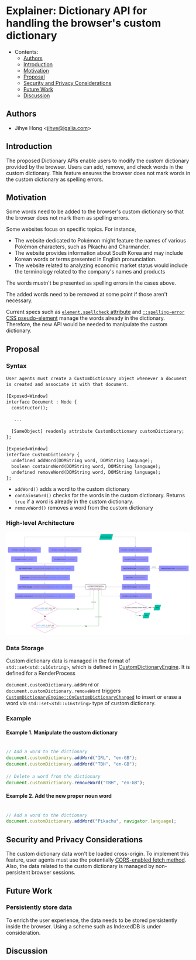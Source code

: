 # Explainer: Dictionary API for handling the browser's custom dictionary

- Contents:
  - [Authors](#authors)
  - [Introduction](#introduction)
  - [Motivation](#motivation)
  - [Proposal](#proposal)
  - [Security and Privacy Considerations](#security)
  - [Future Work](#future)
  - [Discussion](#discuss)

## <a name="authors"></a> Authors

* Jihye Hong \<jihye@igalia.com\>

## <a name="introduction"></a> Introduction

The proposed Dictionary APIs enable users to modify the custom dictionary provided by the browser. Users can add, remove, and check words in the custom dictionary.
This feature ensures the browser does not mark words in the custom dictionary as spelling errors. 

## <a name="motivation"></a> Motivation

Some words need to be added to the browser's custom dictionary so that the browser does not mark them as spelling errors.

Some websites focus on specific topics. For instance, 
- The website dedicated to Pokémon might feature the names of various Pokémon characters, such as Pikachu and Charmander.
- The website provides information about South Korea and may include Korean words or terms presented in English pronunciation.
- The website related to analyzing economic market status would include the terminology related to the company's names and products

The words mustn't be presented as spelling errors in the cases above.

The added words need to be removed at some point if those aren't necessary.

Current specs such as [`element.spellcheck` attribute](https://html.spec.whatwg.org/multipage/interaction.html#attr-spellcheck) and [`::spelling-error` CSS pseudo-element](https://drafts.csswg.org/css-pseudo/#selectordef-spelling-error) manage the words already in the dictionary.
Therefore, the new API would be needed to manipulate the custom dictionary.

## <a name="proposal"></a> Proposal

### Syntax
```
User agents must create a CustomDictionary object whenever a document is created and associate it with that document.

[Exposed=Window]
interface Document : Node {
  constructor();

   ...

  [SameObject] readonly attribute CustomDictionary customDictionary;
};

[Exposed=Window]
interface CustomDictionary {
  undefined addWord(DOMString word, DOMString language);
  boolean containsWord(DOMString word, DOMString language);
  undefined removeWord(DOMString word, DOMString language);
};
```
- `addWord()` adds a word to the custom dictionary
- `containsWord()` checks for the words in the custom dictionary. Returns `true` if a word is already in the custom dictionary.
- `removeWord()` removes a word from the custom dictionary

### High-level Architecture
![Flow diagram](dictionary_api_diagram.png)

### Data Storage
Custom dictionary data is managed in the format of `std::set<std::u16string>`, which is defined in [CustomDictionaryEngine](https://source.chromium.org/chromium/chromium/src/+/main:components/spellcheck/renderer/custom_dictionary_engine.h;l=14;bpv=1;bpt=1?q=custom_dictionary%20engine&ss=chromium).
It is defined for a RenderProcess

`document.customDictionary.addWord` or `document.customDictionary.removeWord` triggers [`CustomDictionaryEngine::OnCustomDictionaryChanged`](https://source.chromium.org/chromium/chromium/src/+/main:components/spellcheck/renderer/custom_dictionary_engine.cc;bpv=1;bpt=1) to insert or erase a word via `std::set<std::u16string>` type of custom dictionary.

### Example

#### Example 1. Manipulate the custom dictionary
```js

// Add a word to the dictionary
document.customDictionary.addWord("IRL", "en-GB");
document.customDictionary.addWord("TBH", "en-GB");

// Delete a word from the dictionary
document.customDictionary.removeWord("TBH", "en-GB");
```

#### Example 2. Add the new proper noun word
```js

// Add a word to the dictionary
document.customDictionary.addWord("Pikachu", navigator.language);

```

## <a name="security"></a> Security and Privacy Considerations
The custom dictionary data won't be loaded cross-origin. To implement this feature, user agents must use the potentially [CORS-enabled fetch method](https://fetch.spec.whatwg.org/#http-cors-protocol).
Also, the data related to the custom dictionary is managed by non-persistent browser sessions.

## <a name="future"></a> Future Work
### Persistently store data
To enrich the user experience, the data needs to be stored persistently inside the browser.
Using a scheme such as IndexedDB is under consideration.

## <a name="discuss"></a> Discussion
